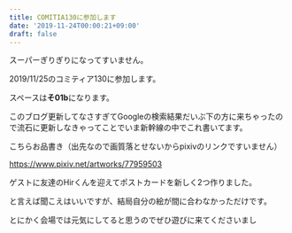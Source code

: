 ```yaml
---
title: COMITIA130に参加します
date: '2019-11-24T00:00:21+09:00'
draft: false
---
```

スーパーぎりぎりになってすいません。

2019/11/25のコミティア130に参加します。

スペースは**そ01b**になります。

このブログ更新してなさすぎてGoogleの検索結果だいぶ下の方に来ちゃったので流石に更新しなきゃってことでいま新幹線の中でこれ書いてます。

こちらお品書き（出先なので画質落とせないからpixivのリンクですいません）

https://www.pixiv.net/artworks/77959503

ゲストに友達のHirくんを迎えてポストカードを新しく2つ作りました。

と言えば聞こえはいいですが、結局自分の絵が間に合わなかっただけです。

とにかく会場では元気にしてると思うのでぜひ遊びに来てくださいまし

